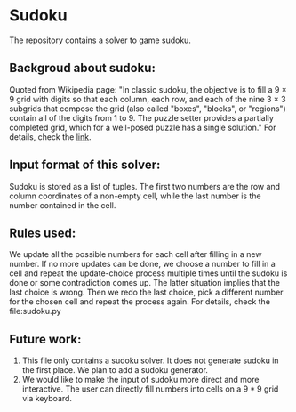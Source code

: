 # Sudoku
The repository contains a solver to game sudoku.

## Backgroud about sudoku:
Quoted from Wikipedia page: "In classic sudoku, the objective is to fill a 9 × 9 grid with digits so that each column, each row, and each of the nine 3 × 3 subgrids that compose the grid (also called "boxes", "blocks", or "regions") contain all of the digits from 1 to 9. The puzzle setter provides a partially completed grid, which for a well-posed puzzle has a single solution."
For details, check the [link](https://en.wikipedia.org/wiki/Sudoku).

## Input format of this solver:
Sudoku is stored as a list of tuples. The first two numbers are the row and column coordinates of a non-empty cell, while the last number is the number contained in the cell.

## Rules used:
We update all the possible numbers for each cell after filling in a new number. If no more updates can be done, we choose a number to fill in a cell and repeat the update-choice process multiple times until the sudoku is done or some contradiction comes up. The latter situation implies that the last choice is wrong. Then we redo the last choice, pick a different number for the chosen cell and repeat the process again.
For details, check the file:sudoku.py 

## Future work:
1. This file only contains a sudoku solver. It does not generate sudoku in the first place. We plan to add a sudoku generator.
2. We would like to make the input of sudoku more direct and more interactive. The user can directly fill numbers into cells on a $9 * 9$ grid via keyboard.
